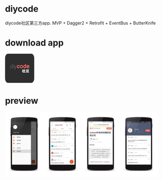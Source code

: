 # diycode
diycode社区第三方app. MVP + Dagger2 + Retrofit + EventBus + ButterKnife

# download app
[![](https://github.com/zhdaduo/diycode/raw/master/app/src/main/res/mipmap-xhdpi/ic_diycode_logo.png)](http://fir.im/dw5k)
# preview

![](https://github.com/zhdaduo/diycode/raw/master/image/screenshot.png)
